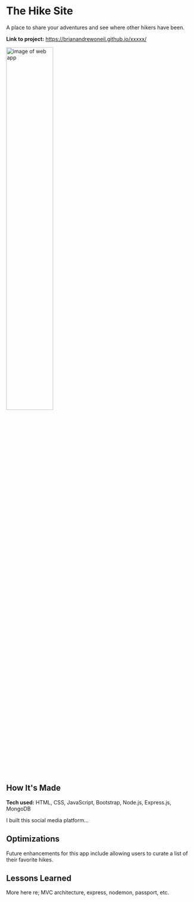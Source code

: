 # The Hike Site
A place to share your adventures and see where other hikers have been.

**Link to project:** https://brianandrewoneil.github.io/xxxxx/

<img alt="image of web app" src="https://brianandrewoneil.github.io/TicTacToe/img/theHikeSite.png" width=50%>

## How It's Made

**Tech used:** HTML, CSS, JavaScript, Bootstrap, Node.js, Express.js, MongoDB

I built this social media platform...

## Optimizations
Future enhancements for this app include allowing users to curate a list of their favorite hikes.

## Lessons Learned
More here re; MVC architecture, express, nodemon, passport, etc.
